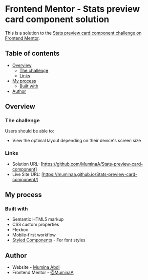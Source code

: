 # Frontend Mentor - Stats preview card component solution

This is a solution to the [Stats preview card component challenge on Frontend Mentor](https://www.frontendmentor.io/challenges/stats-preview-card-component-8JqbgoU62).

## Table of contents

- [Overview](#overview)
  - [The challenge](#the-challenge)
  - [Links](#links)
- [My process](#my-process)
  - [Built with](#built-with)
- [Author](#author)

## Overview

### The challenge

Users should be able to:

- View the optimal layout depending on their device's screen size

### Links

- Solution URL: [https://github.com/MuminaA/Stats-preview-card-component]
- Live Site URL: [https://muminaa.github.io/Stats-preview-card-component/]

## My process

### Built with

- Semantic HTML5 markup
- CSS custom properties
- Flexbox
- Mobile-first workflow
- [Styled Components](https://fonts.googleapis.com/css2?family=Inter&family=Lexend+Deca&display=swap) - For font styles

## Author

- Website - [Mumina Abdi](https://muminaabdi13.wixsite.com/mumina-abdi-s-portfo)
- Frontend Mentor - [@MuminaA](https://www.frontendmentor.io/profile/MuminaA)
